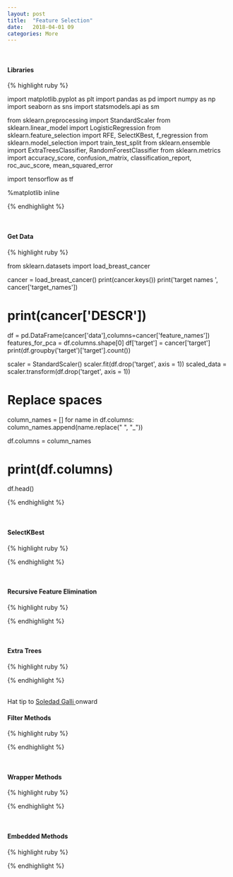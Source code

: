 ```yaml
---
layout: post
title:  "Feature Selection"
date:   2018-04-01 09
categories: More
---
```

<br />
<h4>Libraries</h4>

{% highlight ruby %}

import matplotlib.pyplot as plt
import pandas as pd
import numpy as np
import seaborn as sns
import statsmodels.api as sm

from sklearn.preprocessing import StandardScaler
from sklearn.linear_model import LogisticRegression
from sklearn.feature_selection import RFE, SelectKBest, f_regression
from sklearn.model_selection import train_test_split
from sklearn.ensemble import ExtraTreesClassifier, RandomForestClassifier
from sklearn.metrics import accuracy_score, confusion_matrix, classification_report, roc_auc_score, mean_squared_error

import tensorflow as tf

%matplotlib inline

{% endhighlight %}

<br />
<h4>Get Data</h4>

{% highlight ruby %}

from sklearn.datasets import load_breast_cancer

cancer = load_breast_cancer()
print(cancer.keys())
print('target names ', cancer['target_names'])
# print(cancer['DESCR'])
df = pd.DataFrame(cancer['data'],columns=cancer['feature_names'])
features_for_pca = df.columns.shape[0]
df['target'] = cancer['target']
print(df.groupby('target')['target'].count())

scaler = StandardScaler()
scaler.fit(df.drop('target', axis = 1))
scaled_data = scaler.transform(df.drop('target', axis = 1))

# Replace spaces
column_names  = []
for name in df.columns:
    column_names.append(name.replace(" ", "_"))

df.columns = column_names
# print(df.columns)

df.head()

{% endhighlight %}

<br />
<h4>SelectKBest</h4>

{% highlight ruby %}

{% endhighlight %}

<br />
<h4>Recursive Feature Elimination</h4>

{% highlight ruby %}

{% endhighlight %}

<br />
<h4>Extra Trees</h4>

{% highlight ruby %}

{% endhighlight %}

<br />
Hat tip to
<a href="https://www.udemy.com/user/soledad-galli/">
Soledad Galli
</a> onward

<br />
<h4>Filter Methods</h4>

{% highlight ruby %}

{% endhighlight %}

<br />
<h4>Wrapper Methods</h4>

{% highlight ruby %}

{% endhighlight %}

<br />
<h4>Embedded Methods</h4>

{% highlight ruby %}

{% endhighlight %}
